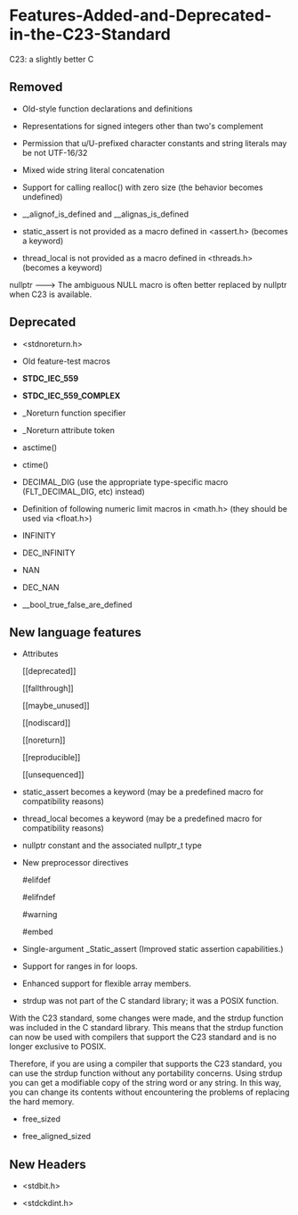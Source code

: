 # Features-Added-and-Deprecated-in-the-C23-Standard

C23: a slightly better C

## Removed

* Old-style function declarations and definitions

* Representations for signed integers other than two's complement

* Permission that u/U-prefixed character constants and string literals may be not UTF-16/32

* Mixed wide string literal concatenation

* Support for calling realloc() with zero size (the behavior becomes undefined)

* __alignof_is_defined and __alignas_is_defined

* static_assert is not provided as a macro defined in <assert.h> (becomes a keyword)

* thread_local is not provided as a macro defined in <threads.h> (becomes a keyword)

 nullptr ---> The ambiguous NULL macro is often better replaced by nullptr when C23 is available.

## Deprecated 

* <stdnoreturn.h>
  
* Old feature-test macros
  
* __STDC_IEC_559__
  
* __STDC_IEC_559_COMPLEX__
  
* _Noreturn function specifier
  
* _Noreturn attribute token
  
* asctime()
  
* ctime()
  
* DECIMAL_DIG (use the appropriate type-specific macro (FLT_DECIMAL_DIG, etc) instead)
  
* Definition of following numeric limit macros in <math.h> (they should be used via <float.h>)
  
* INFINITY
  
* DEC_INFINITY
  
* NAN
  
* DEC_NAN
  
* __bool_true_false_are_defined


## New language features
* Attributes
  
  [[deprecated]]
  
  [[fallthrough]]
  
  [[maybe_unused]]
  
  [[nodiscard]]
  
  [[noreturn]]
  
  [[reproducible]]
  
  [[unsequenced]]
  
* static_assert becomes a keyword (may be a predefined macro for compatibility reasons)

* thread_local becomes a keyword (may be a predefined macro for compatibility reasons)

* nullptr constant and the associated nullptr_t type
  
* New preprocessor directives
  
  #elifdef
  
  #elifndef
  
  #warning
  
  #embed

* Single-argument _Static_assert (Improved static assertion capabilities.)

* Support for ranges in for loops.

* Enhanced support for flexible array members.

* strdup was not part of the C standard library; it was a POSIX function.

With the C23 standard, some changes were made, and the strdup function was included in the C standard library. This means that the strdup function can now be used with compilers that support the C23 standard and is no longer exclusive to POSIX.

Therefore, if you are using a compiler that supports the C23 standard, you can use the strdup function without any portability concerns.
Using strdup you can get a modifiable copy of the string word or any string. In this way, you can change its contents without encountering the problems of replacing the hard memory.

* free_sized
  
* free_aligned_sized

## New Headers

* <stdbit.h>
  
* <stdckdint.h>


